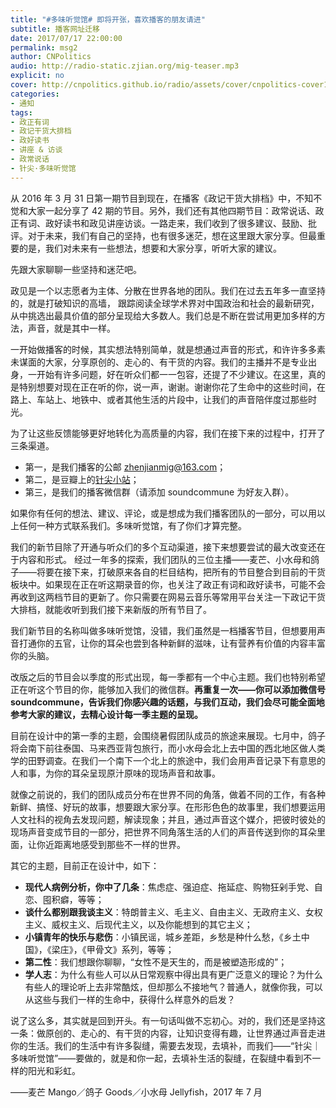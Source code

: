 ```yaml
---
title: "#多味听觉馆# 即将开张，喜欢播客的朋友请进"
subtitle: 播客网址迁移
date: 2017/07/17 22:00:00
permalink: msg2
author: CNPolitics
audio: http://radio-static.zjian.org/mig-teaser.mp3
explicit: no
cover: http://cnpolitics.github.io/radio/assets/cover/cnpolitics-cover1400-v1.0.png
categories:
- 通知
tags:
- 政正有词
- 政记干货大排档
- 政好读书
- 讲座 & 访谈
- 政常说话
- 针尖·多味听觉馆
---
```


从 2016 年 3 月 31 日第一期节目到现在，在播客《政记干货大排档》中，不知不觉和大家一起分享了 42 期的节目。另外，我们还有其他四期节目：政常说话、政正有词、政好读书和政见讲座访谈。一路走来，我们收到了很多建议、鼓励、批评。对于未来，我们有自己的坚持，也有很多迷茫，想在这里跟大家分享。但最重要的是，我们对未来有一些想法，想要和大家分享，听听大家的建议。

先跟大家聊聊一些坚持和迷茫吧。

政见是一个以志愿者为主体、分散在世界各地的团队。我们在过去五年多一直坚持的，就是打破知识的高墙， 跟踪阅读全球学术界对中国政治和社会的最新研究，从中挑选出最具价值的部分呈现给大多数人。我们总是不断在尝试用更加多样的方法，声音，就是其中一样。

一开始做播客的时候，其实想法特别简单，就是想通过声音的形式，和许许多多素未谋面的大家，分享原创的、走心的、有干货的内容。我们的主播并不是专业出身，一开始有许多问题，好在听众们都一一包容，还提了不少建议。在这里，真的是特别想要对现在正在听的你，说一声，谢谢。谢谢你花了生命中的这些时间，在路上、车站上、地铁中、或者其他生活的片段中，让我们的声音陪伴度过那些时光。

为了让这些反馈能够更好地转化为高质量的内容，我们在接下来的过程中，打开了三条渠道。

- 第一，是我们播客的公邮 <zhenjianmig@163.com>；
- 第二，是豆瓣上的[针尖小站](https://douban.com/people/zhenjianmig/)；
- 第三，是我们的播客微信群（请添加 soundcommune 为好友入群）。

如果你有任何的想法、建议、评论，或是想成为我们播客团队的一部分，可以用以上任何一种方式联系我们。多味听觉馆，有了你们才算完整。

我们的新节目除了开通与听众们的多个互动渠道，接下来想要尝试的最大改变还在于内容和形式。 经过一年多的探索，我们团队的三位主播——麦芒、小水母和鸽子——将要在接下来，打破原来各自的栏目结构，把所有的节目整合到目前的干货板块中。如果现在正在听这期录音的你，也关注了政正有词和政好读书，可能不会再收到这两档节目的更新了。你只需要在网易云音乐等常用平台关注一下政记干货大排档，就能收听到我们接下来新版的所有节目了。

我们新节目的名称叫做多味听觉馆，没错，我们虽然是一档播客节目，但想要用声音打通你的五官，让你的耳朵也尝到各种新鲜的滋味，让有营养有价值的内容丰富你的头脑。

改版之后的节目会以季度的形式出现，每一季都有一个中心主题。我们也特别希望正在听这个节目的你，能够加入我们的微信群。**再重复一次——你可以添加微信号 soundcommune，告诉我们你感兴趣的话题，与我们互动，我们会尽可能全面地参考大家的建议，去精心设计每一季主题的呈现。**

目前在设计中的第一季的主题，会围绕暑假团队成员的旅途来展现。七月中，鸽子将会南下前往泰国、马来西亚背包旅行，而小水母会北上去中国的西北地区做人类学的田野调查。在我们一个南下一个北上的旅途中，我们会用声音记录下有意思的人和事，为你的耳朵呈现原汁原味的现场声音和故事。

就像之前说的，我们的团队成员分布在世界不同的角落，做着不同的工作，有各种新鲜、搞怪、好玩的故事，想要跟大家分享。在形形色色的故事里，我们想要运用人文社科的视角去发现问题，解读现象；并且，通过声音这个媒介，把彼时彼处的现场声音变成节目的一部分，把世界不同角落生活的人们的声音传送到你的耳朵里面，让你近距离地感受到那些不一样的世界。

其它的主题，目前正在设计中，如下：

- **现代人病例分析，你中了几条**：焦虑症、强迫症、拖延症、购物狂剁手党、自恋、囤积癖，等等；
- **谈什么都别跟我谈主义**：特朗普主义、毛主义、自由主义、无政府主义、女权主义、威权主义、后现代主义，以及你能想到的其它主义；
- **小镇青年的快乐与悲伤**：小镇民谣，城乡差距，乡愁是种什么愁，《乡土中国》，《梁庄》，《甲骨文》系列，等等；
- **第二性**：我们想跟你聊聊，“女性不是天生的，而是被塑造形成的”；
- **学人志**：为什么有些人可以从日常观察中得出具有更广泛意义的理论？为什么有些人的理论听上去非常酷炫，但却那么不接地气？普通人，就像你我，可以从这些与我们一样的生命中，获得什么样意外的启发？

说了这么多，其实就是回到开头。有一句话叫做不忘初心。对的，我们还是坚持这一条：做原创的、走心的、有干货的内容，让知识变得有趣，让世界通过声音走进你的生活。我们的生活中有许多裂缝，需要去发现，去填补，而我们——“针尖｜多味听觉馆”——要做的，就是和你一起，去填补生活的裂缝，在裂缝中看到不一样的阳光和彩虹。

——麦芒 Mango／鸽子 Goods／小水母 Jellyfish，2017 年 7 月

